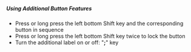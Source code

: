##### Using Additional Button Features

- Press or long press the left bottom Shift key and the corresponding button in sequence
- Press or long press the left bottom Shift key twice to lock the button
- Turn the additional label on or off: "**;**" key
